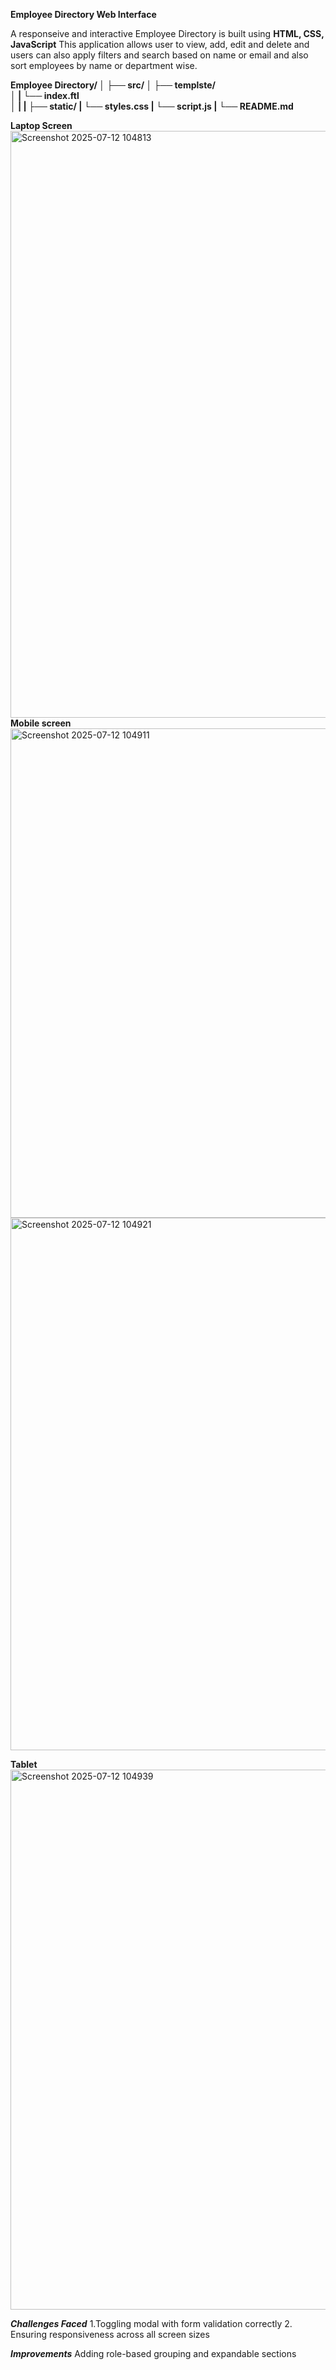 **Employee Directory Web Interface**

A responseive and interactive Employee Directory is built using **HTML, CSS, JavaScript**
This application allows user to view, add, edit and delete  and users can also apply filters and search based on name or email and also sort employees by name or department wise.

**Employee Directory/
│
├── src/
│   ├── templste/      
│   |    └── index.ftl       
│   |
|   ├── static/
|       └── styles.css
|       └── script.js
|
└── README.md**

**Laptop Screen**
<img width="1919" height="939" alt="Screenshot 2025-07-12 104813" src="https://github.com/user-attachments/assets/0f4875af-256d-4d2c-a9df-3e803454c174" />
**Mobile screen**
<img width="1156" height="783" alt="Screenshot 2025-07-12 104911" src="https://github.com/user-attachments/assets/7eb77d54-8bf0-4e0f-b9e9-9c9ff0f80e45" />
<img width="1163" height="852" alt="Screenshot 2025-07-12 104921" src="https://github.com/user-attachments/assets/e16cdb77-1e87-4358-9bfe-10b4872f423c" />

**Tablet**
<img width="1154" height="864" alt="Screenshot 2025-07-12 104939" src="https://github.com/user-attachments/assets/487d59e7-15bc-4d73-b3f5-507533506867" />


***Challenges Faced***
1.Toggling modal with form validation correctly
2. Ensuring responsiveness across all screen sizes

***Improvements***
Adding role-based grouping and expandable sections
